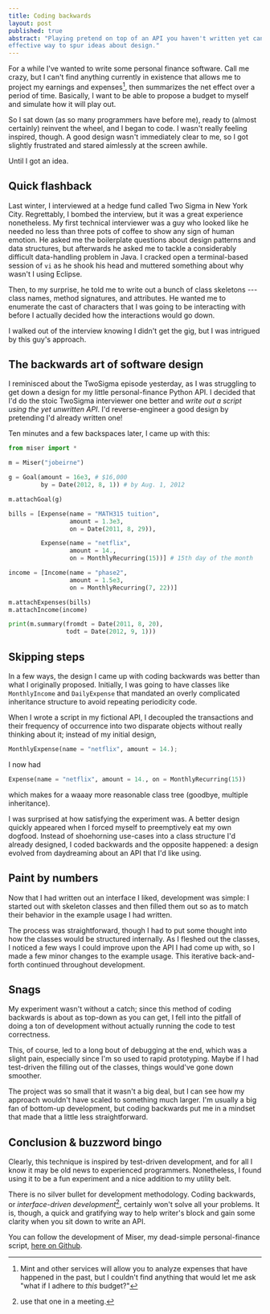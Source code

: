 ```yaml
---
title: Coding backwards
layout: post
published: true
abstract: "Playing pretend on top of an API you haven't written yet can be a quick,
effective way to spur ideas about design."
---
```


For a while I've wanted to write some personal finance software. Call me crazy,
but I can't find anything currently in existence that allows me to project my
earnings and expenses[^1], then summarizes the net effect over a period of time.
Basically, I want to be able to propose a budget to myself and simulate how it
will play out.

So I sat down (as so many programmers have before me), ready to (almost
certainly) reinvent the wheel, and I began to code. I wasn't really feeling
inspired, though. A good design wasn't immediately clear to me, so I got
slightly frustrated and stared aimlessly at the screen awhile. 

Until I got an idea. 

## Quick flashback

Last winter, I interviewed at a hedge fund called Two Sigma in New York City.
Regrettably, I bombed the interview, but it was a great experience nonetheless.
My first technical interviewer was a guy who looked like he needed no less
than three pots of coffee to show any sign of human emotion.  He asked me the
boilerplate questions about design patterns and data structures, but afterwards
he asked me to tackle a considerably difficult data-handling problem in Java. I
cracked open a terminal-based session of `vi` as he shook his head and muttered
something about why wasn't I using Eclipse.

Then, to my surprise, he told me to write out a bunch of class skeletons ---
class names, method signatures, and attributes. He wanted
me to enumerate the cast of characters that I was going to be interacting with
before I actually decided how the interactions would go down.

I walked out of the interview knowing I didn't get the gig, but I was intrigued
by this guy's approach.

## The backwards art of software design

I reminisced about the TwoSigma episode yesterday, as I was struggling to get
down a design for my little personal-finance Python API. I decided that I'd do
the stoic TwoSigma interviewer one better and *write out a script using the yet
unwritten API*. I'd reverse-engineer a good design by pretending I'd already
written one!

Ten minutes and a few backspaces later, I came up with this:

```python
from miser import *

m = Miser("jobeirne")

g = Goal(amount = 16e3, # $16,000
         by = Date(2012, 8, 1)) # by Aug. 1, 2012

m.attachGoal(g)

bills = [Expense(name = "MATH315 tuition",
                 amount = 1.3e3,
                 on = Date(2011, 8, 29)),

         Expense(name = "netflix",
                 amount = 14.,
                 on = MonthlyRecurring(15))] # 15th day of the month

income = [Income(name = "phase2",
                 amount = 1.5e3,
                 on = MonthlyRecurring(7, 22))]

m.attachExpenses(bills)
m.attachIncome(income)

print(m.summary(fromdt = Date(2011, 8, 20), 
                todt = Date(2012, 9, 1))) 
```

## Skipping steps

In a few ways, the design I came up with coding backwards was better than what I
originally proposed. Initially, I was going to have classes like
`MonthlyIncome` and `DailyExpense` that mandated an overly complicated
inheritance structure to avoid repeating periodicity code.

When I wrote a script in my fictional API, I decoupled the transactions and
their frequency of occurrence into two disparate objects without really thinking
about it; instead of my initial design,
 
```python
MonthlyExpense(name = "netflix", amount = 14.);
```
 
I now had

```python
Expense(name = "netflix", amount = 14., on = MonthlyRecurring(15))
```
                    
which makes for a waaay more reasonable class tree (goodbye, multiple
inheritance).
 
I was surprised at how satisfying the experiment was. A better design quickly
appeared when I forced myself to preemptively eat my own dogfood. Instead of
shoehorning use-cases into a class structure I'd already
designed, I coded backwards and the opposite happened: a design evolved from
daydreaming about an API that I'd like using.
                           
## Paint by numbers

Now that I had written out an interface I liked, development was simple: I
started out with skeleton classes and then filled them out so as to match their
behavior in the example usage I had written.

The process was straightforward, though I had to put some thought into how
the classes would be structured internally. As I fleshed out the classes, I
noticed a few ways I could improve upon the API I had come up with, so I made a
few minor changes to the example usage. This iterative back-and-forth continued
throughout development.

## Snags

My experiment wasn't without a catch; since this method of coding backwards is
about as top-down as you can get, I fell into the pitfall of doing a ton of
development without actually running the code to test correctness.

This, of course, led to a long bout of debugging at the end, which was a slight
pain, especially since I'm so used to rapid prototyping. Maybe if I had
test-driven the filling out of the classes, things would've gone
down smoother.

The project was so small that it wasn't a big deal, but I can see how my
approach wouldn't have scaled to something much larger. I'm usually a big fan of
bottom-up development, but coding backwards put me in a mindset that made that a
little less straightforward.

## Conclusion & buzzword bingo
 
Clearly, this technique is inspired by test-driven development, and for all I
know it may be old news to experienced programmers. Nonetheless, I found using
it to be a fun experiment and a nice addition to my utility belt.
                                 
There is no silver bullet for development methodology. Coding backwards, or
*interface-driven development*[^2], certainly won't solve all your problems. It
is, though, a quick and gratifying way to help writer's block and gain some
clarity when you sit down to write an API.

You can follow the development of Miser, my dead-simple personal-finance script,
[here on Github](https://github.com/jamesob/Miser).


[^1]: Mint and other services will allow you to analyze expenses that have
happened in the past, but I couldn't find anything that would let me ask "what
if I adhere to *this* budget?"

[^2]: use that one in a meeting.

